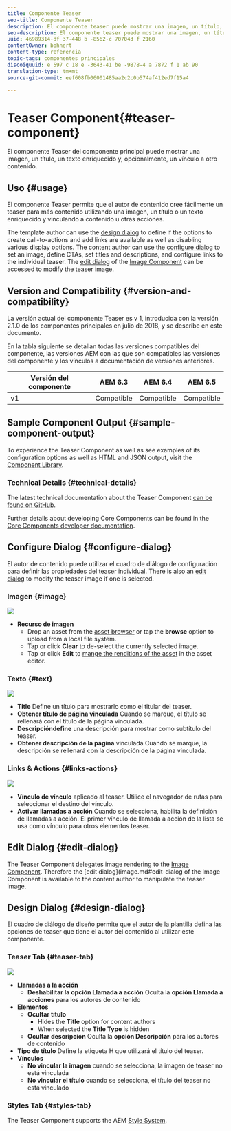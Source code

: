 ```yaml
---
title: Componente Teaser
seo-title: Componente Teaser
description: El componente teaser puede mostrar una imagen, un título, un texto enriquecido y, opcionalmente, vincular a otro contenido.
seo-description: El componente teaser puede mostrar una imagen, un título, un texto enriquecido y, opcionalmente, vincular a otro contenido.
uuid: 46989314-df 37-448 b -8562-c 707043 f 2160
contentOwner: bohnert
content-type: referencia
topic-tags: componentes principales
discoiquuid: e 597 c 18 e -3643-41 be -9878-4 a 7872 f 1 ab 90
translation-type: tm+mt
source-git-commit: eef608fb06001485aa2c2c0b574af412ed7f15a4

---
```



# Teaser Component{#teaser-component}

El componente Teaser del componente principal puede mostrar una imagen, un título, un texto enriquecido y, opcionalmente, un vínculo a otro contenido.

## Uso {#usage}

El componente Teaser permite que el autor de contenido cree fácilmente un teaser para más contenido utilizando una imagen, un título o un texto enriquecido y vinculando a contenido u otras acciones.

The template author can use the [design dialog](#design-dialog) to define if the options to create call-to-actions and add links are available as well as disabling various display options. The content author can use the [configure dialog](#configure-dialog) to set an image, define CTAs, set titles and descriptions, and configure links to the individual teaser. The [edit dialog](image.md#edit-dialog) of the [Image Component](image.md) can be accessed to modify the teaser image.

## Version and Compatibility {#version-and-compatibility}

La versión actual del componente Teaser es v 1, introducida con la versión 2.1.0 de los componentes principales en julio de 2018, y se describe en este documento.

En la tabla siguiente se detallan todas las versiones compatibles del componente, las versiones AEM con las que son compatibles las versiones del componente y los vínculos a documentación de versiones anteriores.

| Versión del componente | AEM 6.3 | AEM 6.4 | AEM 6.5 |
|---|---|---|---|
| v1 | Compatible | Compatible | Compatible |

## Sample Component Output {#sample-component-output}

To experience the Teaser Component as well as see examples of its configuration options as well as HTML and JSON output, visit the [Component Library](http://opensource.adobe.com/aem-core-wcm-components/library/teaser.html).

### Technical Details {#technical-details}

The latest technical documentation about the Teaser Component [can be found on GitHub](https://github.com/adobe/aem-core-wcm-components/blob/master/content/src/content/jcr_root/apps/core/wcm/components/teaser/v1/teaser).

Further details about developing Core Components can be found in the [Core Components developer documentation](developing.md).

## Configure Dialog {#configure-dialog}

El autor de contenido puede utilizar el cuadro de diálogo de configuración para definir las propiedades del teaser individual. There is also an [edit dialog](#edit-dialog) to modify the teaser image if one is selected.

### Imagen {#image}

![](assets/screen_shot_2018-07-03at104125.png)

* **Recurso de imagen**
   * Drop an asset from the [asset browser](https://helpx.adobe.com/experience-manager/6-5/sites/authoring/using/author-environment-tools.html) or tap the **browse** option to upload from a local file system.
   * Tap or click **Clear** to de-select the currently selected image.
   * Tap or click **Edit** to [mange the renditions of the asset](https://helpx.adobe.com/experience-manager/6-5/assets/using/managing-assets-touch-ui.html) in the asset editor.

### Texto {#text}

![](assets/screen_shot_2018-07-03at104138.png)

* **Title**
Define un título para mostrarlo como el titular del teaser.
* **Obtener título de página
vinculada** Cuando se marque, el título se rellenará con el título de la página vinculada.
* **Descripcióndefine**
una descripción para mostrar como subtítulo del teaser.
* **Obtener descripción de la página**
vinculada Cuando se marque, la descripción se rellenará con la descripción de la página vinculada.

### Links &amp; Actions {#links-actions}

![](assets/screen_shot_2018-07-03at104146.png)

* **Vínculo de vínculo**
aplicado al teaser. Utilice el navegador de rutas para seleccionar el destino del vínculo.
* **Activar llamadas a acción**
Cuando se selecciona, habilita la definición de llamadas a acción. El primer vínculo de llamada a acción de la lista se usa como vínculo para otros elementos teaser.

## Edit Dialog {#edit-dialog}

The Teaser Component delegates image rendering to the [Image Component](image.md). Therefore the [edit dialog](image.md#edit-dialog of the Image Component is available to the content author to manipulate the teaser image.

## Design Dialog {#design-dialog}

El cuadro de diálogo de diseño permite que el autor de la plantilla defina las opciones de teaser que tiene el autor del contenido al utilizar este componente.

### Teaser Tab {#teaser-tab}

![](assets/screen_shot_2018-07-03at105958.png)

* **Llamadas a la acción**
   * **Deshabilitar la opción Llamada a acción**
Oculta la **opción Llamada a acciones** para los autores de contenido
* **Elementos**
   * **Ocultar título**
      * Hides the **Title** option for content authors
      * When selected the **Title Type** is hidden
   * **Ocultar descripción**
Oculta la **opción Descripción** para los autores de contenido
* **Tipo
de título** Define la etiqueta H que utilizará el título del teaser.
* **Vínculos**
   * **No vincular la imagen**
cuando se selecciona, la imagen de teaser no está vinculada
   * **No vincular el título**
cuando se selecciona, el título del teaser no está vinculado

### Styles Tab {#styles-tab}

The Teaser Component supports the AEM [Style System](authoring.md#component-styling).
